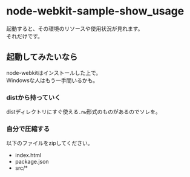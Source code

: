 # node-webkit-sample-show_usage

起動すると、その環境のリソースや使用状況が見れます。  
それだけです。

## 起動してみたいなら
node-webkitはインストールした上で。  
Windowsな人はもう一手間いるかも。

### distから持っていく
distディレクトリにすぐ使える``.nw``形式のものがあるのでソレを。

### 自分で圧縮する
以下のファイルをzipしてください。
- index.html
- package.json
- src/*
